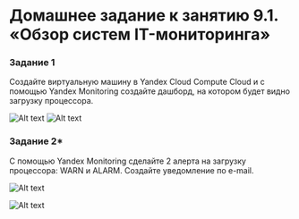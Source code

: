 
# Домашнее задание к занятию 9.1. «Обзор систем IT-мониторинга»


 
### Задание 1

Создайте виртуальную машину в Yandex Cloud Compute Cloud и с помощью Yandex Monitoring создайте дашборд, на котором будет видно загрузку процессора.

![Alt text](../../%D0%A3%D0%A7%D0%95%D0%91%D0%90%20DEVOPS/monitoring/1.png)
![Alt text](../../%D0%A3%D0%A7%D0%95%D0%91%D0%90%20DEVOPS/monitoring/2.png)

### Задание 2*

С помощью Yandex Monitoring сделайте 2 алерта на загрузку процессора: WARN и ALARM. Создайте уведомление по e-mail.

![Alt text](../../%D0%A3%D0%A7%D0%95%D0%91%D0%90%20DEVOPS/monitoring/3.png)

![Alt text](../../%D0%A3%D0%A7%D0%95%D0%91%D0%90%20DEVOPS/monitoring/4.png)


